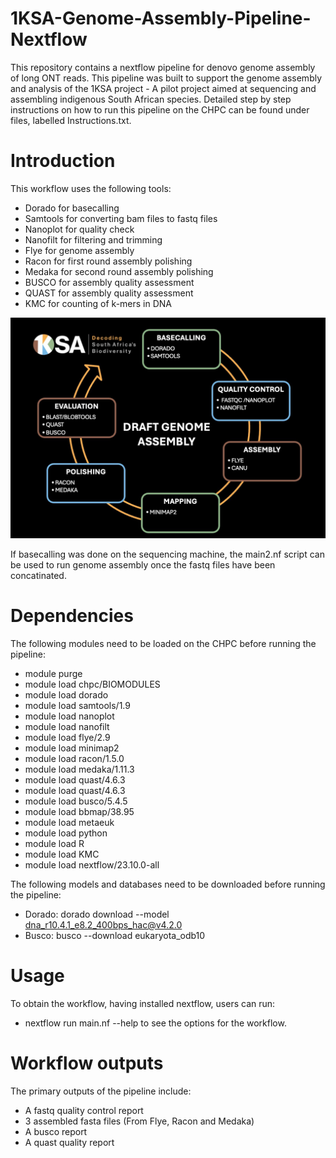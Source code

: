 # 1KSA-Genome-Assembly-Pipeline-Nextflow
This repository contains a nextflow pipeline for denovo genome assembly of long ONT reads.
This pipeline was built to support the genome assembly and analysis of the 1KSA project - A pilot project aimed at sequencing and assembling indigenous South African species. Detailed step by step instructions on how to run this pipeline on the CHPC can be found under files, labelled Instructions.txt.

# Introduction

This workflow uses the following tools:
* Dorado for basecalling
* Samtools for converting bam files to fastq files
* Nanoplot for quality check
* Nanofilt for filtering and trimming
* Flye for genome assembly
* Racon for first round assembly polishing
* Medaka for second round assembly polishing
* BUSCO for assembly quality assessment
* QUAST for assembly quality assessment
* KMC for counting of k-mers in DNA


![Image Alt text](97d92b1b-f47a-4e23-adcd-27b8d0f559cb.jpg)

If basecalling was done on the sequencing machine, the main2.nf script can be used to run genome assembly once the fastq files have been concatinated. 


# Dependencies

The following modules need to be loaded on the CHPC before running the pipeline:
* module purge
* module load chpc/BIOMODULES
* module load dorado
* module load samtools/1.9
* module load nanoplot
* module load nanofilt
* module load flye/2.9
* module load minimap2
* module load racon/1.5.0
* module load medaka/1.11.3
* module load quast/4.6.3
* module load quast/4.6.3
* module load busco/5.4.5
* module load bbmap/38.95
* module load metaeuk
* module load python
* module load R
* module load KMC
* module load nextflow/23.10.0-all

The following models and databases need to be downloaded before running the pipeline:
* Dorado: dorado download --model dna_r10.4.1_e8.2_400bps_hac@v4.2.0
* Busco: busco --download eukaryota_odb10


# Usage

To obtain the workflow, having installed nextflow, users can run:
* nextflow run main.nf --help
to see the options for the workflow.

# Workflow outputs

The primary outputs of the pipeline include:
* A fastq quality control report
* 3 assembled fasta files (From Flye, Racon and Medaka)
* A busco report
* A quast quality report
